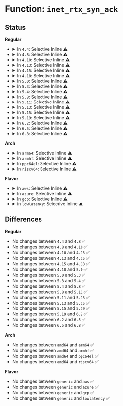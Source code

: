 # Function: <code>inet_rtx_syn_ack</code>

## Status
<b>Regular</b>
<ul>
<li>
<details>
<summary>In <code>4.4</code>: Selective Inline ⚠️</summary>

```c
int inet_rtx_syn_ack(const struct sock *parent, struct request_sock *req);
```

**Collision:** Unique Global

**Inline:** Selective

**Transformation:** False

**Instances:**

```
In net/ipv4/inet_connection_sock.c (ffffffff81763950)
Location: net/ipv4/inet_connection_sock.c:511
Inline: True
Inline callers:
  - net/ipv4/inet_connection_sock.c:reqsk_timer_handler
Direct callers:
  - net/ipv4/tcp_minisocks.c:tcp_check_req
```
**Symbols:**

```
ffffffff81763950-ffffffff81763975: inet_rtx_syn_ack (STB_GLOBAL)
```
</details>
</li>
<li>
<details>
<summary>In <code>4.8</code>: Selective Inline ⚠️</summary>

```c
int inet_rtx_syn_ack(const struct sock *parent, struct request_sock *req);
```

**Collision:** Unique Global

**Inline:** Selective

**Transformation:** False

**Instances:**

```
In net/ipv4/inet_connection_sock.c (ffffffff817d1ccd)
Location: net/ipv4/inet_connection_sock.c:502
Inline: True
Inline callers:
  - net/ipv4/inet_connection_sock.c:reqsk_timer_handler
Direct callers:
  - net/ipv4/tcp_timer.c:tcp_retransmit_timer
  - net/ipv4/tcp_minisocks.c:tcp_check_req
```
**Symbols:**

```
ffffffff817cfe20-ffffffff817cfe45: inet_rtx_syn_ack (STB_GLOBAL)
```
</details>
</li>
<li>
<details>
<summary>In <code>4.10</code>: Selective Inline ⚠️</summary>

```c
int inet_rtx_syn_ack(const struct sock *parent, struct request_sock *req);
```

**Collision:** Unique Global

**Inline:** Selective

**Transformation:** False

**Instances:**

```
In net/ipv4/inet_connection_sock.c (ffffffff81801b7d)
Location: net/ipv4/inet_connection_sock.c:506
Inline: True
Inline callers:
  - net/ipv4/inet_connection_sock.c:reqsk_timer_handler
Direct callers:
  - net/ipv4/tcp_timer.c:tcp_retransmit_timer
  - net/ipv4/tcp_minisocks.c:tcp_check_req
```
**Symbols:**

```
ffffffff817ffc10-ffffffff817ffc35: inet_rtx_syn_ack (STB_GLOBAL)
```
</details>
</li>
<li>
<details>
<summary>In <code>4.13</code>: Selective Inline ⚠️</summary>

```c
int inet_rtx_syn_ack(const struct sock *parent, struct request_sock *req);
```

**Collision:** Unique Global

**Inline:** Selective

**Transformation:** False

**Instances:**

```
In net/ipv4/inet_connection_sock.c (ffffffff81821c69)
Location: net/ipv4/inet_connection_sock.c:632
Inline: True
Inline callers:
  - net/ipv4/inet_connection_sock.c:reqsk_timer_handler
Direct callers:
  - net/ipv4/tcp_timer.c:tcp_retransmit_timer
  - net/ipv4/tcp_minisocks.c:tcp_check_req
```
**Symbols:**

```
ffffffff8181fe00-ffffffff8181fe25: inet_rtx_syn_ack (STB_GLOBAL)
```
</details>
</li>
<li>
<details>
<summary>In <code>4.15</code>: Selective Inline ⚠️</summary>

```c
int inet_rtx_syn_ack(const struct sock *parent, struct request_sock *req);
```

**Collision:** Unique Global

**Inline:** Selective

**Transformation:** False

**Instances:**

```
In net/ipv4/inet_connection_sock.c (ffffffff818a0c84)
Location: net/ipv4/inet_connection_sock.c:631
Inline: True
Inline callers:
  - net/ipv4/inet_connection_sock.c:reqsk_timer_handler
Direct callers:
  - net/ipv4/tcp_timer.c:tcp_retransmit_timer
  - net/ipv4/tcp_minisocks.c:tcp_check_req
```
**Symbols:**

```
ffffffff8189edf0-ffffffff8189ee1b: inet_rtx_syn_ack (STB_GLOBAL)
```
</details>
</li>
<li>
<details>
<summary>In <code>4.18</code>: Selective Inline ⚠️</summary>

```c
int inet_rtx_syn_ack(const struct sock *parent, struct request_sock *req);
```

**Collision:** Unique Global

**Inline:** Selective

**Transformation:** False

**Instances:**

```
In net/ipv4/inet_connection_sock.c (ffffffff818f51c0)
Location: net/ipv4/inet_connection_sock.c:626
Inline: True
Inline callers:
  - net/ipv4/inet_connection_sock.c:reqsk_timer_handler
Direct callers:
  - net/ipv4/tcp_timer.c:tcp_retransmit_timer
  - net/ipv4/tcp_minisocks.c:tcp_check_req
```
**Symbols:**

```
ffffffff818f3870-ffffffff818f389b: inet_rtx_syn_ack (STB_GLOBAL)
```
</details>
</li>
<li>
<details>
<summary>In <code>5.0</code>: Selective Inline ⚠️</summary>

```c
int inet_rtx_syn_ack(const struct sock *parent, struct request_sock *req);
```

**Collision:** Unique Global

**Inline:** Selective

**Transformation:** False

**Instances:**

```
In net/ipv4/inet_connection_sock.c (ffffffff819233f0)
Location: net/ipv4/inet_connection_sock.c:645
Inline: True
Inline callers:
  - net/ipv4/inet_connection_sock.c:reqsk_timer_handler
Direct callers:
  - net/ipv4/tcp_timer.c:tcp_retransmit_timer
  - net/ipv4/tcp_minisocks.c:tcp_check_req
```
**Symbols:**

```
ffffffff81921390-ffffffff819213bb: inet_rtx_syn_ack (STB_GLOBAL)
```
</details>
</li>
<li>
<details>
<summary>In <code>5.3</code>: Selective Inline ⚠️</summary>

```c
int inet_rtx_syn_ack(const struct sock *parent, struct request_sock *req);
```

**Collision:** Unique Global

**Inline:** Selective

**Transformation:** False

**Instances:**

```
In net/ipv4/inet_connection_sock.c (ffffffff81985d9f)
Location: net/ipv4/inet_connection_sock.c:641
Inline: True
Inline callers:
  - net/ipv4/inet_connection_sock.c:reqsk_timer_handler
Direct callers:
  - net/ipv4/tcp_timer.c:tcp_retransmit_timer
  - net/ipv4/tcp_minisocks.c:tcp_check_req
```
**Symbols:**

```
ffffffff81983d00-ffffffff81983d2b: inet_rtx_syn_ack (STB_GLOBAL)
```
</details>
</li>
<li>
<details>
<summary>In <code>5.4</code>: Selective Inline ⚠️</summary>

```c
int inet_rtx_syn_ack(const struct sock *parent, struct request_sock *req);
```

**Collision:** Unique Global

**Inline:** Selective

**Transformation:** False

**Instances:**

```
In net/ipv4/inet_connection_sock.c (ffffffff819bc23f)
Location: net/ipv4/inet_connection_sock.c:661
Inline: True
Inline callers:
  - net/ipv4/inet_connection_sock.c:reqsk_timer_handler
Direct callers:
  - net/ipv4/tcp_timer.c:tcp_retransmit_timer
  - net/ipv4/tcp_minisocks.c:tcp_check_req
```
**Symbols:**

```
ffffffff819ba4b0-ffffffff819ba4db: inet_rtx_syn_ack (STB_GLOBAL)
```
</details>
</li>
<li>
<details>
<summary>In <code>5.8</code>: Selective Inline ⚠️</summary>

```c
int inet_rtx_syn_ack(const struct sock *parent, struct request_sock *req);
```

**Collision:** Unique Global

**Inline:** Selective

**Transformation:** False

**Instances:**

```
In net/ipv4/inet_connection_sock.c (ffffffff81aa6dda)
Location: net/ipv4/inet_connection_sock.c:681
Inline: True
Inline callers:
  - net/ipv4/inet_connection_sock.c:reqsk_timer_handler
Direct callers:
  - net/ipv4/tcp_timer.c:tcp_retransmit_timer
  - net/ipv4/tcp_minisocks.c:tcp_check_req
```
**Symbols:**

```
ffffffff81aa5000-ffffffff81aa502e: inet_rtx_syn_ack (STB_GLOBAL)
```
</details>
</li>
<li>
<details>
<summary>In <code>5.11</code>: Selective Inline ⚠️</summary>

```c
int inet_rtx_syn_ack(const struct sock *parent, struct request_sock *req);
```

**Collision:** Unique Global

**Inline:** Selective

**Transformation:** False

**Instances:**

```
In net/ipv4/inet_connection_sock.c (ffffffff81ab1464)
Location: net/ipv4/inet_connection_sock.c:680
Inline: True
Inline callers:
  - net/ipv4/inet_connection_sock.c:reqsk_timer_handler
Direct callers:
  - net/ipv4/tcp_timer.c:tcp_retransmit_timer
  - net/ipv4/tcp_minisocks.c:tcp_check_req
```
**Symbols:**

```
ffffffff81aaf670-ffffffff81aaf69e: inet_rtx_syn_ack (STB_GLOBAL)
```
</details>
</li>
<li>
<details>
<summary>In <code>5.13</code>: Selective Inline ⚠️</summary>

```c
int inet_rtx_syn_ack(const struct sock *parent, struct request_sock *req);
```

**Collision:** Unique Global

**Inline:** Selective

**Transformation:** False

**Instances:**

```
In net/ipv4/inet_connection_sock.c (ffffffff81a9c7a2)
Location: net/ipv4/inet_connection_sock.c:680
Inline: True
Inline callers:
  - net/ipv4/inet_connection_sock.c:reqsk_timer_handler
Direct callers:
  - net/ipv4/tcp_timer.c:tcp_retransmit_timer
  - net/ipv4/tcp_minisocks.c:tcp_check_req
```
**Symbols:**

```
ffffffff81a9a980-ffffffff81a9a9ae: inet_rtx_syn_ack (STB_GLOBAL)
```
</details>
</li>
<li>
<details>
<summary>In <code>5.15</code>: Selective Inline ⚠️</summary>

```c
int inet_rtx_syn_ack(const struct sock *parent, struct request_sock *req);
```

**Collision:** Unique Global

**Inline:** Selective

**Transformation:** False

**Instances:**

```
In net/ipv4/inet_connection_sock.c (ffffffff81b58565)
Location: net/ipv4/inet_connection_sock.c:689
Inline: True
Inline callers:
  - net/ipv4/inet_connection_sock.c:reqsk_timer_handler
Direct callers:
  - net/ipv4/tcp_timer.c:tcp_retransmit_timer
  - net/ipv4/tcp_minisocks.c:tcp_check_req
```
**Symbols:**

```
ffffffff81b55df0-ffffffff81b55e1e: inet_rtx_syn_ack (STB_GLOBAL)
```
</details>
</li>
<li>
<details>
<summary>In <code>5.19</code>: Selective Inline ⚠️</summary>

```c
int inet_rtx_syn_ack(const struct sock *parent, struct request_sock *req);
```

**Collision:** Unique Global

**Inline:** Selective

**Transformation:** False

**Instances:**

```
In net/ipv4/inet_connection_sock.c (ffffffff81ce66fb)
Location: net/ipv4/inet_connection_sock.c:693
Inline: True
Inline callers:
  - net/ipv4/inet_connection_sock.c:reqsk_timer_handler
Direct callers:
  - net/ipv4/tcp_timer.c:tcp_retransmit_timer
  - net/ipv4/tcp_minisocks.c:tcp_check_req
```
**Symbols:**

```
ffffffff81ce3b40-ffffffff81ce3b76: inet_rtx_syn_ack (STB_GLOBAL)
```
</details>
</li>
<li>
<details>
<summary>In <code>6.2</code>: Selective Inline ⚠️</summary>

```c
int inet_rtx_syn_ack(const struct sock *parent, struct request_sock *req);
```

**Collision:** Unique Global

**Inline:** Selective

**Transformation:** False

**Instances:**

```
In net/ipv4/inet_connection_sock.c (ffffffff81ea994b)
Location: net/ipv4/inet_connection_sock.c:854
Inline: True
Inline callers:
  - net/ipv4/inet_connection_sock.c:reqsk_timer_handler
Direct callers:
  - net/ipv4/tcp_timer.c:tcp_retransmit_timer
  - net/ipv4/tcp_minisocks.c:tcp_check_req
```
**Symbols:**

```
ffffffff81ea6560-ffffffff81ea6596: inet_rtx_syn_ack (STB_GLOBAL)
```
</details>
</li>
<li>
<details>
<summary>In <code>6.5</code>: Selective Inline ⚠️</summary>

```c
int inet_rtx_syn_ack(const struct sock *parent, struct request_sock *req);
```

**Collision:** Unique Global

**Inline:** Selective

**Transformation:** False

**Instances:**

```
In net/ipv4/inet_connection_sock.c (ffffffff81f08180)
Location: net/ipv4/inet_connection_sock.c:878
Inline: True
Inline callers:
  - net/ipv4/inet_connection_sock.c:reqsk_timer_handler
Direct callers:
  - net/ipv4/tcp_timer.c:tcp_retransmit_timer
  - net/ipv4/tcp_minisocks.c:tcp_check_req
```
**Symbols:**

```
ffffffff81f04d30-ffffffff81f04d66: inet_rtx_syn_ack (STB_GLOBAL)
```
</details>
</li>
<li>
<details>
<summary>In <code>6.8</code>: Selective Inline ⚠️</summary>

```c
int inet_rtx_syn_ack(const struct sock *parent, struct request_sock *req);
```

**Collision:** Unique Global

**Inline:** Selective

**Transformation:** False

**Instances:**

```
In net/ipv4/inet_connection_sock.c (ffffffff81fcc4e0)
Location: net/ipv4/inet_connection_sock.c:879
Inline: True
Inline callers:
  - net/ipv4/inet_connection_sock.c:reqsk_timer_handler
Direct callers:
  - net/ipv4/tcp_timer.c:tcp_retransmit_timer
  - net/ipv4/tcp_minisocks.c:tcp_check_req
```
**Symbols:**

```
ffffffff81fc9040-ffffffff81fc9076: inet_rtx_syn_ack (STB_GLOBAL)
```
</details>
</li>
</ul>
<b>Arch</b>
<ul>
<li>
<details>
<summary>In <code>arm64</code>: Selective Inline ⚠️</summary>

```c
int inet_rtx_syn_ack(const struct sock *parent, struct request_sock *req);
```

**Collision:** Unique Global

**Inline:** Selective

**Transformation:** False

**Instances:**

```
In net/ipv4/inet_connection_sock.c (ffff800010c6d7ac)
Location: net/ipv4/inet_connection_sock.c:661
Inline: True
Inline callers:
  - net/ipv4/inet_connection_sock.c:reqsk_timer_handler
Direct callers:
  - net/ipv4/tcp_timer.c:tcp_retransmit_timer
  - net/ipv4/tcp_minisocks.c:tcp_check_req
```
**Symbols:**

```
ffff800010c6c0c8-ffff800010c6c114: inet_rtx_syn_ack (STB_GLOBAL)
```
</details>
</li>
<li>
<details>
<summary>In <code>armhf</code>: Selective Inline ⚠️</summary>

```c
int inet_rtx_syn_ack(const struct sock *parent, struct request_sock *req);
```

**Collision:** Unique Global

**Inline:** Selective

**Transformation:** False

**Instances:**

```
In net/ipv4/inet_connection_sock.c (c0d7c864)
Location: net/ipv4/inet_connection_sock.c:661
Inline: True
Inline callers:
  - net/ipv4/inet_connection_sock.c:reqsk_timer_handler
Direct callers:
  - net/ipv4/tcp_timer.c:tcp_retransmit_timer
  - net/ipv4/tcp_minisocks.c:tcp_check_req
```
**Symbols:**

```
c0d7ae34-c0d7ae6c: inet_rtx_syn_ack (STB_GLOBAL)
```
</details>
</li>
<li>
<details>
<summary>In <code>ppc64el</code>: Selective Inline ⚠️</summary>

```c
int inet_rtx_syn_ack(const struct sock *parent, struct request_sock *req);
```

**Collision:** Unique Global

**Inline:** Selective

**Transformation:** False

**Instances:**

```
In net/ipv4/inet_connection_sock.c (c000000000d73ad8)
Location: net/ipv4/inet_connection_sock.c:661
Inline: True
Inline callers:
  - net/ipv4/inet_connection_sock.c:reqsk_timer_handler
Direct callers:
  - net/ipv4/tcp_timer.c:tcp_retransmit_timer
  - net/ipv4/tcp_minisocks.c:tcp_check_req
```
**Symbols:**

```
c000000000d71670-c000000000d716d4: inet_rtx_syn_ack (STB_GLOBAL)
```
</details>
</li>
<li>
<details>
<summary>In <code>riscv64</code>: Selective Inline ⚠️</summary>

```c
int inet_rtx_syn_ack(const struct sock *parent, struct request_sock *req);
```

**Collision:** Unique Global

**Inline:** Selective

**Transformation:** False

**Instances:**

```
In net/ipv4/inet_connection_sock.c (ffffffe0007d328c)
Location: net/ipv4/inet_connection_sock.c:661
Inline: True
Inline callers:
  - net/ipv4/inet_connection_sock.c:reqsk_timer_handler
Direct callers:
  - net/ipv4/tcp_timer.c:tcp_retransmit_timer
  - net/ipv4/tcp_minisocks.c:tcp_check_req
```
**Symbols:**

```
ffffffe0007d19ec-ffffffe0007d1a28: inet_rtx_syn_ack (STB_GLOBAL)
```
</details>
</li>
</ul>
<b>Flavor</b>
<ul>
<li>
<details>
<summary>In <code>aws</code>: Selective Inline ⚠️</summary>

```c
int inet_rtx_syn_ack(const struct sock *parent, struct request_sock *req);
```

**Collision:** Unique Global

**Inline:** Selective

**Transformation:** False

**Instances:**

```
In net/ipv4/inet_connection_sock.c (ffffffff8195c0af)
Location: net/ipv4/inet_connection_sock.c:661
Inline: True
Inline callers:
  - net/ipv4/inet_connection_sock.c:reqsk_timer_handler
Direct callers:
  - net/ipv4/tcp_timer.c:tcp_retransmit_timer
  - net/ipv4/tcp_minisocks.c:tcp_check_req
```
**Symbols:**

```
ffffffff8195a320-ffffffff8195a34b: inet_rtx_syn_ack (STB_GLOBAL)
```
</details>
</li>
<li>
<details>
<summary>In <code>azure</code>: Selective Inline ⚠️</summary>

```c
int inet_rtx_syn_ack(const struct sock *parent, struct request_sock *req);
```

**Collision:** Unique Global

**Inline:** Selective

**Transformation:** False

**Instances:**

```
In net/ipv4/inet_connection_sock.c (ffffffff81915b9f)
Location: net/ipv4/inet_connection_sock.c:661
Inline: True
Inline callers:
  - net/ipv4/inet_connection_sock.c:reqsk_timer_handler
Direct callers:
  - net/ipv4/tcp_timer.c:tcp_retransmit_timer
  - net/ipv4/tcp_minisocks.c:tcp_check_req
```
**Symbols:**

```
ffffffff81913e10-ffffffff81913e3b: inet_rtx_syn_ack (STB_GLOBAL)
```
</details>
</li>
<li>
<details>
<summary>In <code>gcp</code>: Selective Inline ⚠️</summary>

```c
int inet_rtx_syn_ack(const struct sock *parent, struct request_sock *req);
```

**Collision:** Unique Global

**Inline:** Selective

**Transformation:** False

**Instances:**

```
In net/ipv4/inet_connection_sock.c (ffffffff819c687f)
Location: net/ipv4/inet_connection_sock.c:661
Inline: True
Inline callers:
  - net/ipv4/inet_connection_sock.c:reqsk_timer_handler
Direct callers:
  - net/ipv4/tcp_timer.c:tcp_retransmit_timer
  - net/ipv4/tcp_minisocks.c:tcp_check_req
```
**Symbols:**

```
ffffffff819c4af0-ffffffff819c4b1b: inet_rtx_syn_ack (STB_GLOBAL)
```
</details>
</li>
<li>
<details>
<summary>In <code>lowlatency</code>: Selective Inline ⚠️</summary>

```c
int inet_rtx_syn_ack(const struct sock *parent, struct request_sock *req);
```

**Collision:** Unique Global

**Inline:** Selective

**Transformation:** False

**Instances:**

```
In net/ipv4/inet_connection_sock.c (ffffffff819d03cf)
Location: net/ipv4/inet_connection_sock.c:661
Inline: True
Inline callers:
  - net/ipv4/inet_connection_sock.c:reqsk_timer_handler
Direct callers:
  - net/ipv4/tcp_timer.c:tcp_retransmit_timer
  - net/ipv4/tcp_minisocks.c:tcp_check_req
```
**Symbols:**

```
ffffffff819ce5a0-ffffffff819ce5cb: inet_rtx_syn_ack (STB_GLOBAL)
```
</details>
</li>
</ul>

## Differences
<b>Regular</b>
<ul>
<li>
No changes between <code>4.4</code> and <code>4.8</code> ✅
</li>
<li>
No changes between <code>4.8</code> and <code>4.10</code> ✅
</li>
<li>
No changes between <code>4.10</code> and <code>4.13</code> ✅
</li>
<li>
No changes between <code>4.13</code> and <code>4.15</code> ✅
</li>
<li>
No changes between <code>4.15</code> and <code>4.18</code> ✅
</li>
<li>
No changes between <code>4.18</code> and <code>5.0</code> ✅
</li>
<li>
No changes between <code>5.0</code> and <code>5.3</code> ✅
</li>
<li>
No changes between <code>5.3</code> and <code>5.4</code> ✅
</li>
<li>
No changes between <code>5.4</code> and <code>5.8</code> ✅
</li>
<li>
No changes between <code>5.8</code> and <code>5.11</code> ✅
</li>
<li>
No changes between <code>5.11</code> and <code>5.13</code> ✅
</li>
<li>
No changes between <code>5.13</code> and <code>5.15</code> ✅
</li>
<li>
No changes between <code>5.15</code> and <code>5.19</code> ✅
</li>
<li>
No changes between <code>5.19</code> and <code>6.2</code> ✅
</li>
<li>
No changes between <code>6.2</code> and <code>6.5</code> ✅
</li>
<li>
No changes between <code>6.5</code> and <code>6.8</code> ✅
</li>
</ul>
<b>Arch</b>
<ul>
<li>
No changes between <code>amd64</code> and <code>arm64</code> ✅
</li>
<li>
No changes between <code>amd64</code> and <code>armhf</code> ✅
</li>
<li>
No changes between <code>amd64</code> and <code>ppc64el</code> ✅
</li>
<li>
No changes between <code>amd64</code> and <code>riscv64</code> ✅
</li>
</ul>
<b>Flavor</b>
<ul>
<li>
No changes between <code>generic</code> and <code>aws</code> ✅
</li>
<li>
No changes between <code>generic</code> and <code>azure</code> ✅
</li>
<li>
No changes between <code>generic</code> and <code>gcp</code> ✅
</li>
<li>
No changes between <code>generic</code> and <code>lowlatency</code> ✅
</li>
</ul>
